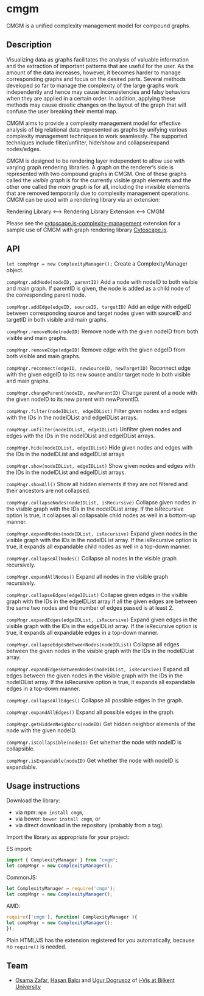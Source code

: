 # cmgm
CMGM is a unified complexity management model for compound graphs.

## Description

Visualizing data as graphs facilitates the analysis of valuable information and the extraction of important patterns that are useful for the user. As the amount of the data increases, however, it becomes harder to manage corresponding graphs and focus on the desired parts. Several methods developed so far to manage the complexity of the large graphs work independently and hence may cause inconsistencies and falsy behaviors when they are applied in a certain order. In addition, applying these methods may cause drastic changes on the layout of the graph that will confuse the user breaking their mental map.

CMGM aims to provide a complexity management model for effective analysis of big relational data represented as graphs by unifying various complexity management techniques to work seamlessly. The supported techniques include filter/unfilter, hide/show and collapse/expand nodes/edges.

CMGM is designed to be rendering layer independent to allow use with varying graph rendering libraries. A graph on the renderer’s side is represented with two compound graphs in CMGM. One of these graphs called the *visible graph* is for the currently visible graph elements and the other one called the *main graph* is for all, including the invisible elements that are removed temporarily due to complexity management operations. CMGM can be used with a rendering library via an extension:

Rendering Library <--> Rendering Library Extension <--> CMGM

Please see the [cytoscape.js-complexity-management](https://github.com/iVis-at-Bilkent/cytoscape.js-complexity-management) extension for a sample use of CMGM with graph rendering library [Cytoscape.js](https://js.cytoscape.org/).

## API

`let compMngr = new ComplexityManager();`
Create a ComplexityManager object.

`compMngr.addNode(nodeID, parentID)`
 Add a node with nodeID to both visible and main graph. If parentID is given, the node is added as a child node of the corresponding parent node.

`compMngr.addEdge(edgeID, sourceID, targetID)`
Add an edge with edgeID between corresponding source and target nodes given with sourceID and targetID in both visible and main graphs.

`compMngr.removeNode(nodeID)`
Remove node with the given nodeID from both visible and main graphs.

`compMngr.removeEdge(edgeID)`
Remove edge with the given edgeID from both visible and main graphs.

`compMngr.reconnect(edgeID, newSourceID, newTargetID)`
Reconnect edge with the given edgeID to its new source and/or target node in both visible and main graphs.

`compMngr.changeParent(nodeID, newParentID)`
Change parent of a node with the given nodeID to its new parent with newParentID.

`compMngr.filter(nodeIDList, edgeIDList)`
Filter given nodes and edges with the IDs in the nodeIDList and edgeIDList arrays.

`compMngr.unfilter(nodeIDList, edgeIDList)`
Unfilter given nodes and edges with the IDs in the nodeIDList and edgeIDList arrays.

`compMngr.hide(nodeIDList, edgeIDList)`
Hide given nodes and edges with the IDs in the nodeIDList and edgeIDList arrays

`compMngr.show(nodeIDList, edgeIDList)`
Show given nodes and edges with the IDs in the nodeIDList and edgeIDList arrays.

`compMngr.showAll()`
Show all hidden elements if they are not filtered and their ancestors are not collapsed.

`compMngr.collapseNodes(nodeIDList, isRecursive)`
Collapse given nodes in the visible graph with the IDs in the nodeIDList array. If the isRecursive option is true, it collapses all collapsable child nodes as well in a bottom-up manner.

`compMngr.expandNodes(nodeIDList, isRecursive)`
Expand given nodes in the visible graph with the IDs in the nodeIDList array. If the isRecursive option is true, it expands all expandable child nodes as well in a top-down manner.

`compMngr.collapseAllNodes()`
Collapse all nodes in the visible graph recursively.

`compMngr.expandAllNodes()`
Expand all nodes in the visible graph recursively.

`compMngr.collapseEdges(edgeIDList)`
Collapse given edges in the visible graph with the IDs in the edgeIDList array if all the given edges are between the same two nodes and the number of edges passed is at least 2.

`compMngr.expandEdges(edgeIDList, isRecursive)`
Expand given edges in the visible graph with the IDs in the edgeIDList array. If the isRecursive option is true, it expands all expandable edges in a top-down manner.

`compMngr.collapseEdgesBetweenNodes(nodeIDList)`
Collapse all edges between the given nodes in the visible graph with the IDs in the nodeIDList array.

`compMngr.expandEdgesBetweenNodes(nodeIDList, isRecursive)`
Expand all edges between the given nodes in the visible graph with the IDs in the nodeIDList array. If the isRecursive option is true, it expands all expandable edges in a top-down manner.

`compMngr.collapseAllEdges()`
Collapse all possible edges in the graph.

`compMngr.expandAllEdges()`
Expand all possible edges in the graph.

`compMngr.getHiddenNeighbors(nodeID)`
Get hidden neighbor elements of the node with the given nodeID.

`compMngr.isCollapsible(nodeID)`
Get whether the node with nodeID is collapsible.

`compMngr.isExpandable(nodeID)`
Get whether the node with nodeID is expandable.

## Usage instructions
Download the library:
 * via npm: `npm install cmgm`,
 * via bower: `bower install cmgm`, or
 * via direct download in the repository (probably from a tag).

Import the library as appropriate for your project:

ES import:

```js
import { ComplexityManager } from "cmgm";
let compMngr = new ComplexityManager();
```

CommonJS:
```js
let ComplexityManager = require('cmgm');
let compMngr = new ComplexityManager();
```

AMD:
```js
require(['cmgm'], function( ComplexityManager ){
let compMngr = new ComplexityManager();
});
```

Plain HTML/JS has the extension registered for you automatically, because no `require()` is needed.
## Team

  * [Osama Zafar](https://github.com/osamazafar980), [Hasan Balcı](https://github.com/hasanbalci) and [Ugur Dogrusoz](https://github.com/ugurdogrusoz) of [i-Vis at Bilkent University](http://www.cs.bilkent.edu.tr/~ivis)
